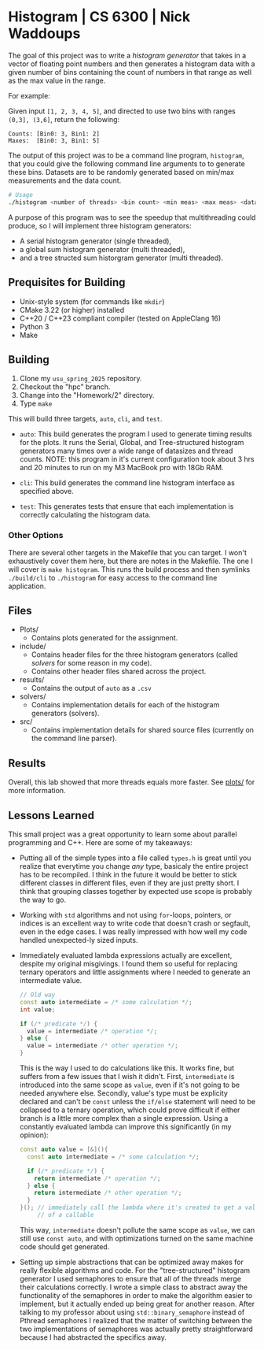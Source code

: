 # Histogram | CS 6300 | Nick Waddoups

The goal of this project was to write a _histogram generator_ that takes in a vector of 
floating point numbers and then generates a histogram data with a given number of bins 
containing the count of numbers in that range as well as the max value in the range.

For example:

Given input `[1, 2, 3, 4, 5]`, and directed to use two bins with ranges `(0,3], (3,6]`, 
return the following:

```
Counts: [Bin0: 3, Bin1: 2]
Maxes:  [Bin0: 3, Bin1: 5]
```

The output of this project was to be a command line program, `histogram`, that you could 
give the following command line arguments to to generate these bins. Datasets are to be 
randomly generated based on min/max measurements and the data count.

```sh
# Usage
./histogram <number of threads> <bin count> <min meas> <max meas> <data count>
```

A purpose of this program was to see the speedup that multithreading could produce, so I 
will implement three histogram generators:

- A serial histogram generator (single threaded),
- a global sum histogram generator (multi threaded),
- and a tree structed sum historgram generator (multi threaded).

## Prequisites for Building

- Unix-style system (for commands like `mkdir`)
- CMake 3.22 (or higher) installed
- C++20 / C++23 compliant compiler (tested on AppleClang 16)
- Python 3 
- Make

## Building 

1. Clone my `usu_spring_2025` repository.
2. Checkout the "hpc" branch.
3. Change into the "Homework/2" directory.
4. Type `make`

This will build three targets, `auto`, `cli`, and `test`.

- `auto`: This build generates the program I used to generate timing results for the plots. It 
  runs the Serial, Global, and Tree-structured histogram generators many times over a wide range 
  of datasizes and thread counts. NOTE: this program in it's current configuration took about 
  3 hrs and 20 minutes to run on my M3 MacBook pro with 18Gb RAM.

- `cli`: This build generates the command line histogram interface as specified above.

- `test`: This generates tests that ensure that each implementation is correctly calculating the 
  histogram data.

### Other Options 

There are several other targets in the Makefile that you can target. I won't exhaustively cover them 
here, but there are notes in the Makefile. The one I will cover is `make histogram`. This runs the 
build process and then symlinks `./build/cli` to `./histogram` for easy access to the command line  
application.

## Files 

- Plots/
    - Contains plots generated for the assignment.
- include/
    - Contains header files for the three histogram generators (called _solvers_ for some reason in 
      my code).
    - Contains other header files shared across the project.
- results/
    - Contains the output of `auto` as a `.csv`
- solvers/
    - Contains implementation details for each of the histogram generators (solvers).
- src/ 
    - Contains implementation details for shared source files (currently on the command line parser).

## Results 

Overall, this lab showed that more threads equals more faster. See [plots/](./plots/) for more 
information.

## Lessons Learned

This small project was a great opportunity to learn some about parallel programming and C++. Here
are some of my takeaways:

- Putting all of the simple types into a file called `types.h` is great until you realize that everytime 
  you change _any_ type, basicaly the entire project has to be recompiled. I think in the future it would be
  better to stick different classes in different files, even if they are just pretty short. I think that 
  grouping classes together by expected use scope is probably the way to go.
- Working with `std` algorithms and not using `for`-loops, pointers, or indices is an excellent way to write 
  code that doesn't crash or segfault, even in the edge cases. I was really impressed with how well my code 
  handled unexpected-ly sized inputs.
- Immediately evaluated lambda expressions actually are excellent, despite my original misgivings. I found 
  them so useful for replacing ternary operators and little assignments where I needed to generate an 
  intermediate value.

  ```cpp
  // Old way 
  const auto intermediate = /* some calculation */;
  int value;

  if (/* predicate */) {
    value = intermediate /* operation */;
  } else {
    value = intermediate /* other operation */;
  }
  ```

  This is the way I used to do calculations like this. It works fine, but suffers from a few issues that
  I wish it didn't. First, `intermediate` is introduced into the same scope as `value`, even if it's not
  going to be needed anywhere else. Secondly, value's type must be explicity declared and can't be `const`
  unless the `if/else` statement will need to be collapsed to a ternary operation, which could prove
  difficult if either branch is a little more complex than a single expression. Using a constantly 
  evaluated lambda can improve this significantly (in my opinion):

  ```cpp
  const auto value = [&](){
    const auto intermediate = /* some calculation */;

    if (/* predicate */) {
      return intermediate /* operation */;
    } else {
      return intermediate /* other operation */;
    }
  }(); // immediately call the lambda where it's created to get a value instead
       // of a callable
  ```

  This way, `intermediate` doesn't pollute the same scope as `value`, we can still use `const auto`, and
  with optimizations turned on the same machine code should get generated.
- Setting up simple abstractions that can be optimized away makes for really flexible algorithms and
  code. For the "tree-structured" histogram generator I used semaphores to ensure that all of the
  threads merge their calculations correctly. I wrote a simple class to abstract away the functionality
  of the semaphores in order to make the algorithm easier to implement, but it actually ended up being 
  great for another reason. After talking to my professor about using `std::binary_semaphore` instead of
  Pthread semaphores I realized that the matter of switching between the two implementations of semaphores
  was actually pretty straightforward because I had abstracted the specifics away.
